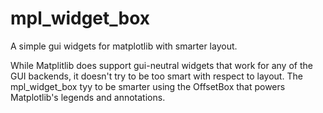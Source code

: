 # mpl_widget_box

A simple gui widgets for matplotlib with smarter layout.

While Matplitlib does support gui-neutral widgets that work for any of the GUI backends, 
it doesn't try to be too smart with respect to layout. The mpl_widget_box tyy to be smarter
using the OffsetBox that powers Matplotlib's legends and annotations.
